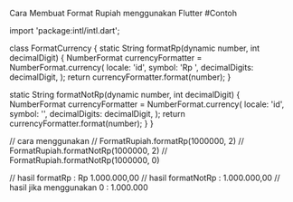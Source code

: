 Cara Membuat Format Rupiah menggunakan Flutter
#Contoh

import 'package:intl/intl.dart';

class FormatCurrency {
  static String formatRp(dynamic number, int decimalDigit) {
    NumberFormat currencyFormatter = NumberFormat.currency(
      locale: 'id',
      symbol: 'Rp ',
      decimalDigits: decimalDigit,
    );
    return currencyFormatter.format(number);
  }

  static String formatNotRp(dynamic number, int decimalDigit) {
    NumberFormat currencyFormatter = NumberFormat.currency(
      locale: 'id',
      symbol: '',
      decimalDigits: decimalDigit,
    );
    return currencyFormatter.format(number);
  }
}

// cara menggunakan 
// FormatRupiah.formatRp(1000000, 2)
// FormatRupiah.formatNotRp(1000000, 2)
// FormatRupiah.formatNotRp(1000000, 0)

// hasil formatRp : Rp 1.000.000,00
// hasil formatNotRp : 1.000.000,00
// hasil jika menggunakan 0 : 1.000.000
